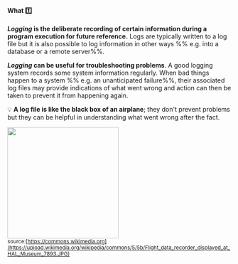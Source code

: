 <div id="title">

#### What :one:

</div>

<div id="body">

**_Logging_ is the deliberate recording of certain information during a program execution for future reference.** Logs are typically written to a log file but it is also possible to log information in other ways %%&nbsp;e.g. into a database or a remote server%%.

**_Logging_ can be useful for troubleshooting problems**. A good logging system records some system information regularly. When bad things happen to a system %%&nbsp;e.g. an unanticipated failure%%, their associated log files may provide indications of what went wrong and action can then be taken to prevent it from happening again. 

<div v-closeable alt="blackbox photo">
                      
<tip-box> 

:bulb: **A log file is like the <tooltip content="flight data recorder">black box</tooltip> of an airplane**; they don't prevent problems but they can be helpful in understanding what went wrong after the fact.

<img src="https://upload.wikimedia.org/wikipedia/commons/5/5b/Flight_data_recorder_displayed_at_HAL_Museum_7893.JPG" width="250"><br>
<sub>source:[https://commons.wikimedia.org](https://upload.wikimedia.org/wikipedia/commons/5/5b/Flight_data_recorder_displayed_at_HAL_Museum_7893.JPG)</sub>

</tip-box>                    
                      
</div>

</div>

<div id="extras">
  <include src="exercises.md" />
</div>